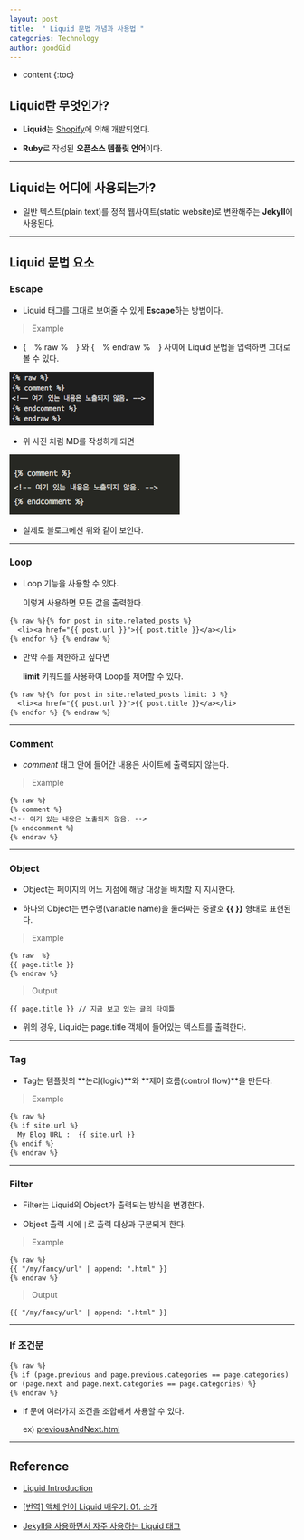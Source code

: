 ```yaml
---
layout: post
title:  " Liquid 문법 개념과 사용법 "
categories: Technology
author: goodGid
---
```

* content
{:toc}

## Liquid란 무엇인가?

* **Liquid**는 [Shopify](https://github.com/Shopify/liquid)에 의해 개발되었다.

* **Ruby**로 작성된 **오픈소스 템플릿 언어**이다.





---

## Liquid는 어디에 사용되는가?

* 일반 텍스트(plain text)를 정적 웹사이트(static website)로 변환해주는 **Jekyll**에 사용된다.

---

## Liquid 문법 요소


### Escape

* Liquid 태그를 그대로 보여줄 수 있게 **Escape**하는 방법이다.

> Example

* {　% raw %　} 와 {　% endraw %　} 사이에 Liquid 문법을 입력하면 그대로 볼 수 있다.

![](/assets/img/posts/what_is_liquid_grammer_1.png)

* 위 사진 처럼 MD를 작성하게 되면

![](/assets/img/posts/what_is_liquid_grammer_2.png)

* 실제로 블로그에선 위와 같이 보인다.

---

### Loop

* Loop 기능을 사용할 수 있다.
  
  이렇게 사용하면 모든 값을 출력한다.

```
{% raw %}{% for post in site.related_posts %}
  <li><a href="{{ post.url }}">{{ post.title }}</a></li>
{% endfor %} {% endraw %}
```

* 만약 수를 제한하고 싶다면

   **limit** 키워드를 사용하여 Loop를 제어할 수 있다.

```
{% raw %}{% for post in site.related_posts limit: 3 %}
  <li><a href="{{ post.url }}">{{ post.title }}</a></li>
{% endfor %} {% endraw %}
```

---


### Comment

* *comment* 태그 안에 들어간 내용은 사이트에 출력되지 않는다.

> Example

```
{% raw %}
{% comment %}
<!-- 여기 있는 내용은 노출되지 않음. -->
{% endcomment %}
{% endraw %}
```

---

### Object

* Object는 페이지의 어느 지점에 해당 대상을 배치할 지 지시한다. 

* 하나의 Object는 변수명(variable name)을 둘러싸는 중괄호 **\{\{ \}\}** 형태로 표현된다.

> Example

```
{% raw  %}
{{ page.title }}
{% endraw %}
```

> Output

```
{{ page.title }} // 지금 보고 있는 글의 타이틀
```

* 위의 경우, Liquid는 page.title 객체에 들어있는 텍스트를 출력한다.

---


### Tag

* Tag는 템플릿의 **논리(logic)**와 **제어 흐름(control flow)**을 만든다. 

> Example

```
{% raw %}
{% if site.url %}
  My Blog URL :  {{ site.url }}
{% endif %}
{% endraw %}
```

---

### Filter

* Filter는 Liquid의 Object가 출력되는 방식을 변경한다.

* Object 출력 시에 `|`로 출력 대상과 구분되게 한다.

> Example

```
{% raw %}
{{ "/my/fancy/url" | append: ".html" }}
{% endraw %}
```

> Output

```
{{ "/my/fancy/url" | append: ".html" }}
```

---

### If 조건문

```
{% raw %}
{% if (page.previous and page.previous.categories == page.categories) or (page.next and page.next.categories == page.categories) %}
{% endraw %}
```

* if 문에 여러가지 조건을 조합해서 사용할 수 있다.

  ex) [previousAndNext.html](https://github.com/goodGid/goodGid.github.io/blob/master/_includes/previousAndNext.html)


---


## Reference

* [Liquid Introduction](http://shopify.github.io/liquid/basics/introduction/)

* [[번역] 액체 언어 Liquid 배우기: 01. 소개](http://sungkukpark.github.io/translation/2016/03/20/liquid-tutorial-01-introduction.html)

* [Jekyll을 사용하면서 자주 사용하는 Liquid 태그](http://blog.kichul.co.kr/2017/03/04/2017-03-04-jekyll-notes/)
